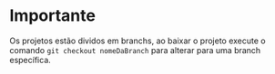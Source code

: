 # Importante
Os projetos estão dividos em branchs, ao baixar o projeto execute o comando `git checkout nomeDaBranch` para alterar para uma branch específica.